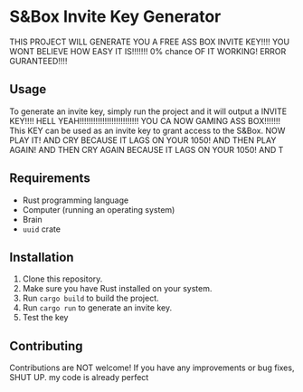 # S&Box Invite Key Generator
THIS PROJECT WILL GENERATE YOU A FREE ASS BOX INVITE KEY!!!! YOU WONT BELIEVE HOW EASY IT IS!!!!!!! 0% chance OF IT WORKING! ERROR GURANTEED!!!!
## Usage
To generate an invite key, simply run the project and it will output a INVITE KEY!!!! HELL YEAH!!!!!!!!!!!!!!!!!!!!!!!!!! YOU CA NOW GAMING ASS BOX!!!!!!! This KEY can be used as an invite key to grant access to the S&Box. NOW PLAY IT! AND CRY BECAUSE IT LAGS ON YOUR 1050! AND THEN PLAY AGAIN! AND THEN CRY AGAIN BECAUSE IT LAGS ON YOUR 1050! AND T
## Requirements
- Rust programming language
- Computer (running an operating system)
- Brain
- `uuid` crate
## Installation
1. Clone this repository.
2. Make sure you have Rust installed on your system.
3. Run `cargo build` to build the project.
4. Run `cargo run` to generate an invite key.
5. Test the key
## Contributing
Contributions are NOT welcome! If you have any improvements or bug fixes, SHUT UP. my code is already perfect
